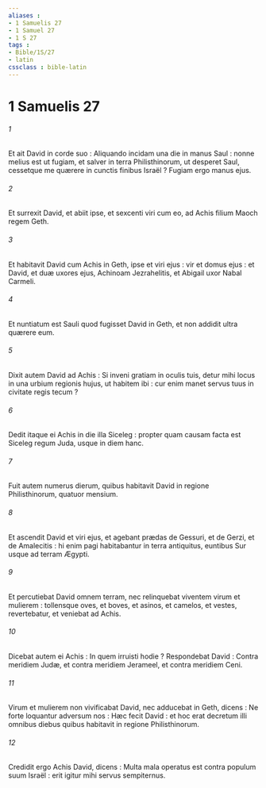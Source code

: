 ```yaml
---
aliases : 
- 1 Samuelis 27
- 1 Samuel 27
- 1 S 27
tags : 
- Bible/1S/27
- latin
cssclass : bible-latin
---
```


# 1 Samuelis 27

###### 1
Et ait David in corde suo : Aliquando incidam una die in manus Saul : nonne melius est ut fugiam, et salver in terra Philisthinorum, ut desperet Saul, cessetque me quærere in cunctis finibus Israël ? Fugiam ergo manus ejus.
###### 2
Et surrexit David, et abiit ipse, et sexcenti viri cum eo, ad Achis filium Maoch regem Geth.
###### 3
Et habitavit David cum Achis in Geth, ipse et viri ejus : vir et domus ejus : et David, et duæ uxores ejus, Achinoam Jezrahelitis, et Abigail uxor Nabal Carmeli.
###### 4
Et nuntiatum est Sauli quod fugisset David in Geth, et non addidit ultra quærere eum.
###### 5
Dixit autem David ad Achis : Si inveni gratiam in oculis tuis, detur mihi locus in una urbium regionis hujus, ut habitem ibi : cur enim manet servus tuus in civitate regis tecum ?
###### 6
Dedit itaque ei Achis in die illa Siceleg : propter quam causam facta est Siceleg regum Juda, usque in diem hanc.
###### 7
Fuit autem numerus dierum, quibus habitavit David in regione Philisthinorum, quatuor mensium.
###### 8
Et ascendit David et viri ejus, et agebant prædas de Gessuri, et de Gerzi, et de Amalecitis : hi enim pagi habitabantur in terra antiquitus, euntibus Sur usque ad terram Ægypti.
###### 9
Et percutiebat David omnem terram, nec relinquebat viventem virum et mulierem : tollensque oves, et boves, et asinos, et camelos, et vestes, revertebatur, et veniebat ad Achis.
###### 10
Dicebat autem ei Achis : In quem irruisti hodie ? Respondebat David : Contra meridiem Judæ, et contra meridiem Jerameel, et contra meridiem Ceni.
###### 11
Virum et mulierem non vivificabat David, nec adducebat in Geth, dicens : Ne forte loquantur adversum nos : Hæc fecit David : et hoc erat decretum illi omnibus diebus quibus habitavit in regione Philisthinorum.
###### 12
Credidit ergo Achis David, dicens : Multa mala operatus est contra populum suum Israël : erit igitur mihi servus sempiternus.
